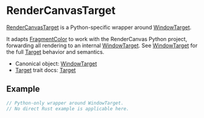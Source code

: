 # RenderCanvasTarget

[RenderCanvasTarget](https://fragmentcolor.org/api/hidden/platforms/python/rendercanvastarget) is a Python-specific wrapper around [WindowTarget](https://fragmentcolor.org/api/targets/windowtarget).

It adapts [FragmentColor](https://fragmentcolor.org) to work with the RenderCanvas Python project, forwarding all rendering to an internal [WindowTarget](https://fragmentcolor.org/api/targets/windowtarget). See [WindowTarget](https://fragmentcolor.org/api/targets/windowtarget) for the full [Target](https://fragmentcolor.org/api/core/target) behavior and semantics.

- Canonical object: [WindowTarget](https://fragmentcolor.org/api/targets/windowtarget)
- [Target](https://fragmentcolor.org/api/core/target) trait docs: [Target](https://fragmentcolor.org/api/core/target)

## Example

```rust
// Python-only wrapper around WindowTarget.
// No direct Rust example is applicable here.
```

